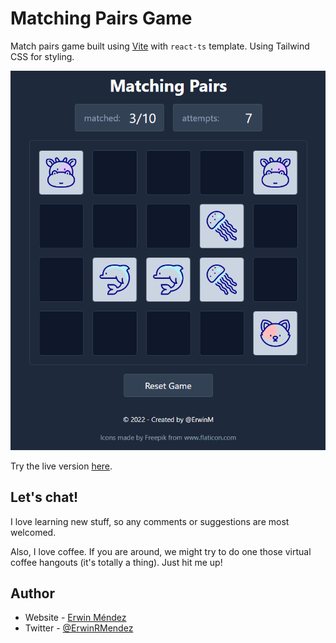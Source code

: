 # Matching Pairs Game

Match pairs game built using [Vite](https://vitejs.dev/) with `react-ts` template. Using Tailwind CSS for styling.

![](./screenshot.png)

Try the live version [here](https://erwinrmendez.github.io/matching-pairs).

## Let's chat!

I love learning new stuff, so any comments or suggestions are most welcomed.

Also, I love coffee. If you are around, we might try to do one those virtual coffee hangouts (it's totally a thing). Just hit me up!

## Author

- Website - [Erwin Méndez](https://soyerwin.com)
- Twitter - [@ErwinRMendez](https://twitter.com/ErwinRMendez)
